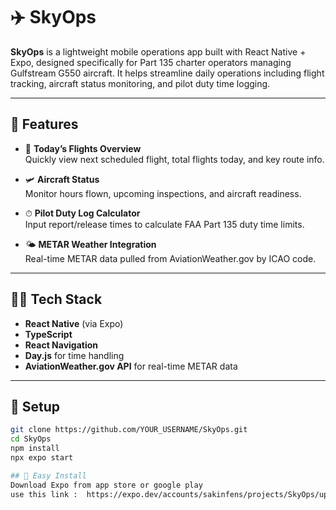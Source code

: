 # ✈️ SkyOps

**SkyOps** is a lightweight mobile operations app built with React Native + Expo, designed specifically for Part 135 charter operators managing Gulfstream G550 aircraft. It helps streamline daily operations including flight tracking, aircraft status monitoring, and pilot duty time logging.

---

## 📱 Features

- 🛫 **Today’s Flights Overview**  
  Quickly view next scheduled flight, total flights today, and key route info.

- 🛩 **Aircraft Status**  
  Monitor hours flown, upcoming inspections, and aircraft readiness.

- ⏱ **Pilot Duty Log Calculator**  
  Input report/release times to calculate FAA Part 135 duty time limits.

- 🌤️ **METAR Weather Integration**  
  Real-time METAR data pulled from AviationWeather.gov by ICAO code.

---

## 🧑‍💻 Tech Stack

- **React Native** (via Expo)
- **TypeScript**
- **React Navigation**
- **Day.js** for time handling
- **AviationWeather.gov API** for real-time METAR data

---

## 🔧 Setup

```bash
git clone https://github.com/YOUR_USERNAME/SkyOps.git
cd SkyOps
npm install
npx expo start

## 🔧 Easy Install
Download Expo from app store or google play
use this link :  https://expo.dev/accounts/sakinfens/projects/SkyOps/updates/b6febb3d-3ea1-437c-b5f7-02e5c6f962bc

